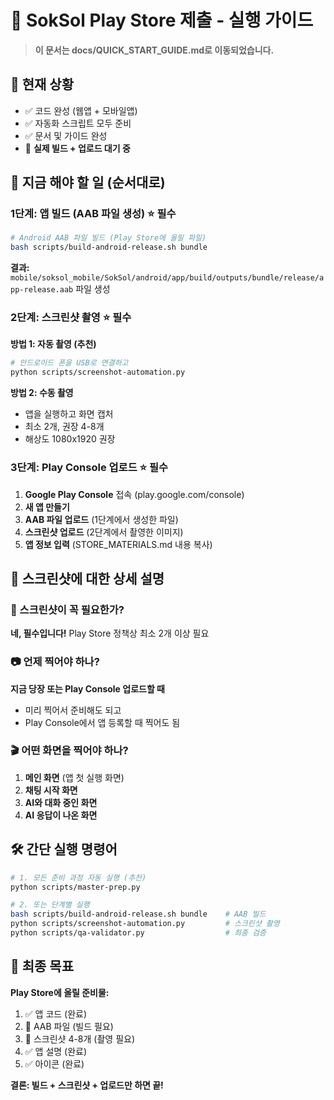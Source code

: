 # 🚀 SokSol Play Store 제출 - 실행 가이드

> **이 문서는 docs/QUICK_START_GUIDE.md로 이동되었습니다.**

## 📍 현재 상황

- ✅ 코드 완성 (웹앱 + 모바일앱)
- ✅ 자동화 스크립트 모두 준비
- ✅ 문서 및 가이드 완성
- 🔄 **실제 빌드 + 업로드 대기 중**

## 🎯 지금 해야 할 일 (순서대로)

### 1단계: 앱 빌드 (AAB 파일 생성) ⭐ **필수**

```bash
# Android AAB 파일 빌드 (Play Store에 올릴 파일)
bash scripts/build-android-release.sh bundle
```

**결과:** `mobile/soksol_mobile/SokSol/android/app/build/outputs/bundle/release/app-release.aab` 파일 생성

### 2단계: 스크린샷 촬영 ⭐ **필수**

**방법 1: 자동 촬영 (추천)**

```bash
# 안드로이드 폰을 USB로 연결하고
python scripts/screenshot-automation.py
```

**방법 2: 수동 촬영**

- 앱을 실행하고 화면 캡처
- 최소 2개, 권장 4-8개
- 해상도 1080x1920 권장

### 3단계: Play Console 업로드 ⭐ **필수**

1. **Google Play Console** 접속 (play.google.com/console)
2. **새 앱 만들기**
3. **AAB 파일 업로드** (1단계에서 생성한 파일)
4. **스크린샷 업로드** (2단계에서 촬영한 이미지)
5. **앱 정보 입력** (STORE_MATERIALS.md 내용 복사)

## 📱 스크린샷에 대한 상세 설명

### 🤔 스크린샷이 꼭 필요한가?

**네, 필수입니다!** Play Store 정책상 최소 2개 이상 필요

### 📷 언제 찍어야 하나?

**지금 당장 또는 Play Console 업로드할 때**

- 미리 찍어서 준비해도 되고
- Play Console에서 앱 등록할 때 찍어도 됨

### 🎬 어떤 화면을 찍어야 하나?

1. **메인 화면** (앱 첫 실행 화면)
2. **채팅 시작 화면**
3. **AI와 대화 중인 화면**
4. **AI 응답이 나온 화면**

## 🛠️ 간단 실행 명령어

```bash
# 1. 모든 준비 과정 자동 실행 (추천)
python scripts/master-prep.py

# 2. 또는 단계별 실행
bash scripts/build-android-release.sh bundle    # AAB 빌드
python scripts/screenshot-automation.py         # 스크린샷 촬영
python scripts/qa-validator.py                  # 최종 검증
```

## 🎯 최종 목표

**Play Store에 올릴 준비물:**

1. ✅ 앱 코드 (완료)
2. 🔄 AAB 파일 (빌드 필요)
3. 🔄 스크린샷 4-8개 (촬영 필요)
4. ✅ 앱 설명 (완료)
5. ✅ 아이콘 (완료)

**결론: 빌드 + 스크린샷 + 업로드만 하면 끝!**
